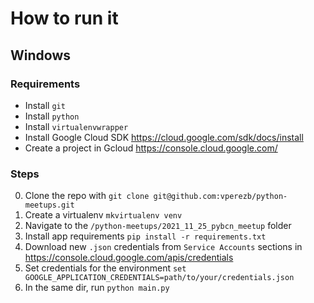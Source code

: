 # How to run it

## Windows

### Requirements

* Install `git`
* Install `python`
* Install `virtualenvwrapper`
* Install Google Cloud SDK https://cloud.google.com/sdk/docs/install
* Create a project in Gcloud https://console.cloud.google.com/

### Steps

0. Clone the repo with `git clone git@github.com:vperezb/python-meetups.git`
0. Create a virtualenv `mkvirtualenv venv`
0. Navigate to the `/python-meetups/2021_11_25_pybcn_meetup` folder
0. Install app requirements `pip install -r requirements.txt`
0. Download new `.json` credentials from `Service Accounts` sections in https://console.cloud.google.com/apis/credentials
0. Set credentials for the environment `set GOOGLE_APPLICATION_CREDENTIALS=path/to/your/credentials.json`
0. In the same dir, run `python main.py`

